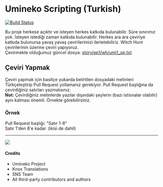 Umineko Scripting (Turkish)
=================

[![Build Status](../../workflows/CI/badge.svg)](../../actions)

Bu proje herkese açıktır ve isteyen herkes katkıda bulunabilir. Süre sınırımız yok. İsteyen istediği zaman katkıda bulunabilir. Herkes ara ara çeviriye katkıda bulunursa yavaş yavaş çevirilerimizi ilerletebiliriz.
Witch Hunt çevirilerinin üzerine çeviri yapıyoruz.  
Çevirmekte olduğumuz güncel dosya: [story/ep1/wh/umi1_op.txt](../../tree/master/story/ep1/wh/umi1_op.txt)

Çeviri Yapmak
----------------
Çeviri yapmak için basitçe yukarda belirtilen dosyadaki metinleri Türkçeleştirip Pull Request yollamanız gerekiyor. Pull Request başlığına da çevirdiğiniz satırları yazmalısınız.  
**Not:** Çevirdiğiniz metinlerde yazılar dışındaki şeylerin (bazı istisnalar olabilir) aynı kalması önemli. Örnekte görebilirsiniz.

### Örnek
Pull Request başlığı: "Satır 1-8"  
Satır 1'den 8'e kadar. (ikisi de dahil)

---
<img src="https://i.imgur.com/au1UqRk.png" />


#### Credits
- Umineko Project
- Knox Translations
- SNS Team
- All third-party contributors and authors
